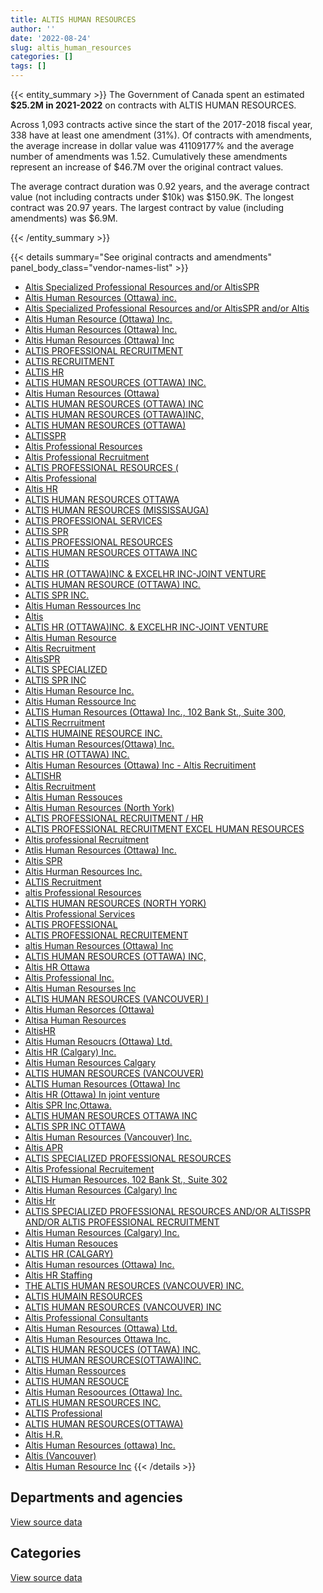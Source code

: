 ```yaml
---
title: ALTIS HUMAN RESOURCES
author: ''
date: '2022-08-24'
slug: altis_human_resources
categories: []
tags: []
---
```


<script src="/rmarkdown-libs/htmlwidgets/htmlwidgets.js"></script>
<link href="/rmarkdown-libs/datatables-css/datatables-crosstalk.css" rel="stylesheet" />
<script src="/rmarkdown-libs/datatables-binding/datatables.js"></script>
<script src="/rmarkdown-libs/jquery/jquery-3.6.0.min.js"></script>
<link href="/rmarkdown-libs/dt-core-bootstrap/css/dataTables.bootstrap.min.css" rel="stylesheet" />
<link href="/rmarkdown-libs/dt-core-bootstrap/css/dataTables.bootstrap.extra.css" rel="stylesheet" />
<script src="/rmarkdown-libs/dt-core-bootstrap/js/jquery.dataTables.min.js"></script>
<script src="/rmarkdown-libs/dt-core-bootstrap/js/dataTables.bootstrap.min.js"></script>
<link href="/rmarkdown-libs/crosstalk/css/crosstalk.min.css" rel="stylesheet" />
<script src="/rmarkdown-libs/crosstalk/js/crosstalk.min.js"></script>
<script src="/rmarkdown-libs/htmlwidgets/htmlwidgets.js"></script>
<link href="/rmarkdown-libs/datatables-css/datatables-crosstalk.css" rel="stylesheet" />
<script src="/rmarkdown-libs/datatables-binding/datatables.js"></script>
<script src="/rmarkdown-libs/jquery/jquery-3.6.0.min.js"></script>
<link href="/rmarkdown-libs/dt-core-bootstrap/css/dataTables.bootstrap.min.css" rel="stylesheet" />
<link href="/rmarkdown-libs/dt-core-bootstrap/css/dataTables.bootstrap.extra.css" rel="stylesheet" />
<script src="/rmarkdown-libs/dt-core-bootstrap/js/jquery.dataTables.min.js"></script>
<script src="/rmarkdown-libs/dt-core-bootstrap/js/dataTables.bootstrap.min.js"></script>
<link href="/rmarkdown-libs/crosstalk/css/crosstalk.min.css" rel="stylesheet" />
<script src="/rmarkdown-libs/crosstalk/js/crosstalk.min.js"></script>

{{< entity_summary >}}
The Government of Canada spent an estimated **\$25.2M in 2021-2022** on contracts with ALTIS HUMAN RESOURCES.

Across 1,093 contracts active since the start of the 2017-2018 fiscal year, 338 have at least one amendment (31%). Of contracts with amendments, the average increase in dollar value was 41109177% and the average number of amendments was 1.52. Cumulatively these amendments represent an increase of \$46.7M over the original contract values.

The average contract duration was 0.92 years, and the average contract value (not including contracts under \$10k) was \$150.9K. The longest contract was 20.97 years. The largest contract by value (including amendments) was \$6.9M.

{{< /entity_summary >}}

{{< details summary="See original contracts and amendments" panel_body_class="vendor-names-list" >}}
- [Altis Specialized Professional Resources and/or AltisSPR](https://search.open.canada.ca/en/ct/?sort=contract_value_f%20desc&page=1&search_text=%22Altis%20Specialized%20Professional%20Resources%20and%2for%20AltisSPR%22)
- [Altis Human Resources (Ottawa) inc.](https://search.open.canada.ca/en/ct/?sort=contract_value_f%20desc&page=1&search_text=%22Altis%20Human%20Resources%20%28Ottawa%29%20inc.%22)
- [Altis Specialized Professional Resources and/or AltisSPR and/or Altis](https://search.open.canada.ca/en/ct/?sort=contract_value_f%20desc&page=1&search_text=%22Altis%20Specialized%20Professional%20Resources%20and%2for%20AltisSPR%20and%2for%20Altis%22)
- [Altis Human Resource (Ottawa) Inc.](https://search.open.canada.ca/en/ct/?sort=contract_value_f%20desc&page=1&search_text=%22Altis%20Human%20Resource%20%28Ottawa%29%20Inc.%22)
- [Altis Human Resources (Ottawa) Inc.](https://search.open.canada.ca/en/ct/?sort=contract_value_f%20desc&page=1&search_text=%22Altis%20Human%20Resources%20%28Ottawa%29%20Inc.%22)
- [Altis Human Resources (Ottawa) Inc](https://search.open.canada.ca/en/ct/?sort=contract_value_f%20desc&page=1&search_text=%22Altis%20Human%20Resources%20%28Ottawa%29%20Inc%22)
- [ALTIS PROFESSIONAL RECRUITMENT](https://search.open.canada.ca/en/ct/?sort=contract_value_f%20desc&page=1&search_text=%22ALTIS%20PROFESSIONAL%20RECRUITMENT%22)
- [ALTIS RECRUITMENT](https://search.open.canada.ca/en/ct/?sort=contract_value_f%20desc&page=1&search_text=%22ALTIS%20RECRUITMENT%22)
- [ALTIS HR](https://search.open.canada.ca/en/ct/?sort=contract_value_f%20desc&page=1&search_text=%22ALTIS%20HR%22)
- [ALTIS HUMAN RESOURCES (OTTAWA) INC.](https://search.open.canada.ca/en/ct/?sort=contract_value_f%20desc&page=1&search_text=%22ALTIS%20HUMAN%20RESOURCES%20%28OTTAWA%29%20INC.%22)
- [Altis Human Resources (Ottawa)](https://search.open.canada.ca/en/ct/?sort=contract_value_f%20desc&page=1&search_text=%22Altis%20Human%20Resources%20%28Ottawa%29%22)
- [ALTIS HUMAN RESOURCES (OTTAWA) INC](https://search.open.canada.ca/en/ct/?sort=contract_value_f%20desc&page=1&search_text=%22ALTIS%20HUMAN%20RESOURCES%20%28OTTAWA%29%20INC%22)
- [ALTIS HUMAN RESOURCES (OTTAWA)INC,](https://search.open.canada.ca/en/ct/?sort=contract_value_f%20desc&page=1&search_text=%22ALTIS%20HUMAN%20RESOURCES%20%28OTTAWA%29INC%2c%22)
- [ALTIS HUMAN RESOURCES (OTTAWA)](https://search.open.canada.ca/en/ct/?sort=contract_value_f%20desc&page=1&search_text=%22ALTIS%20HUMAN%20RESOURCES%20%28OTTAWA%29%22)
- [ALTISSPR](https://search.open.canada.ca/en/ct/?sort=contract_value_f%20desc&page=1&search_text=%22ALTISSPR%22)
- [Altis Professional Resources](https://search.open.canada.ca/en/ct/?sort=contract_value_f%20desc&page=1&search_text=%22Altis%20Professional%20Resources%22)
- [Altis Professional Recruitment](https://search.open.canada.ca/en/ct/?sort=contract_value_f%20desc&page=1&search_text=%22Altis%20Professional%20Recruitment%22)
- [ALTIS PROFESSIONAL RESOURCES (](https://search.open.canada.ca/en/ct/?sort=contract_value_f%20desc&page=1&search_text=%22ALTIS%20PROFESSIONAL%20RESOURCES%20%28%22)
- [Altis Professional](https://search.open.canada.ca/en/ct/?sort=contract_value_f%20desc&page=1&search_text=%22Altis%20Professional%22)
- [Altis HR](https://search.open.canada.ca/en/ct/?sort=contract_value_f%20desc&page=1&search_text=%22Altis%20HR%22)
- [ALTIS HUMAN RESOURCES OTTAWA](https://search.open.canada.ca/en/ct/?sort=contract_value_f%20desc&page=1&search_text=%22ALTIS%20HUMAN%20RESOURCES%20OTTAWA%22)
- [ALTIS HUMAN RESOURCES (MISSISSAUGA)](https://search.open.canada.ca/en/ct/?sort=contract_value_f%20desc&page=1&search_text=%22ALTIS%20HUMAN%20RESOURCES%20%28MISSISSAUGA%29%22)
- [ALTIS PROFESSIONAL SERVICES](https://search.open.canada.ca/en/ct/?sort=contract_value_f%20desc&page=1&search_text=%22ALTIS%20PROFESSIONAL%20SERVICES%22)
- [ALTIS SPR](https://search.open.canada.ca/en/ct/?sort=contract_value_f%20desc&page=1&search_text=%22ALTIS%20SPR%22)
- [ALTIS PROFESSIONAL RESOURCES](https://search.open.canada.ca/en/ct/?sort=contract_value_f%20desc&page=1&search_text=%22ALTIS%20PROFESSIONAL%20RESOURCES%22)
- [ALTIS HUMAN RESOURCES OTTAWA INC](https://search.open.canada.ca/en/ct/?sort=contract_value_f%20desc&page=1&search_text=%22ALTIS%20HUMAN%20RESOURCES%20%20OTTAWA%20INC%22)
- [ALTIS](https://search.open.canada.ca/en/ct/?sort=contract_value_f%20desc&page=1&search_text=%22ALTIS%22)
- [ALTIS HR (OTTAWA)INC & EXCELHR INC-JOINT VENTURE](https://search.open.canada.ca/en/ct/?sort=contract_value_f%20desc&page=1&search_text=%22ALTIS%20HR%20%28OTTAWA%29INC%20%26%20EXCELHR%20INC-JOINT%20VENTURE%22)
- [ALTIS HUMAN RESOURCE (OTTAWA) INC.](https://search.open.canada.ca/en/ct/?sort=contract_value_f%20desc&page=1&search_text=%22ALTIS%20HUMAN%20RESOURCE%20%28OTTAWA%29%20INC.%22)
- [ALTIS SPR INC.](https://search.open.canada.ca/en/ct/?sort=contract_value_f%20desc&page=1&search_text=%22ALTIS%20SPR%20INC.%22)
- [Altis Human Ressources Inc](https://search.open.canada.ca/en/ct/?sort=contract_value_f%20desc&page=1&search_text=%22Altis%20Human%20Ressources%20Inc%22)
- [Altis](https://search.open.canada.ca/en/ct/?sort=contract_value_f%20desc&page=1&search_text=%22Altis%22)
- [ALTIS HR (OTTAWA)INC. & EXCELHR INC-JOINT VENTURE](https://search.open.canada.ca/en/ct/?sort=contract_value_f%20desc&page=1&search_text=%22ALTIS%20HR%20%28OTTAWA%29INC.%20%26%20EXCELHR%20INC-JOINT%20VENTURE%22)
- [Altis Human Resource](https://search.open.canada.ca/en/ct/?sort=contract_value_f%20desc&page=1&search_text=%22Altis%20Human%20Resource%22)
- [Altis Recruitment](https://search.open.canada.ca/en/ct/?sort=contract_value_f%20desc&page=1&search_text=%22Altis%20Recruitment%22)
- [AltisSPR](https://search.open.canada.ca/en/ct/?sort=contract_value_f%20desc&page=1&search_text=%22AltisSPR%22)
- [ALTIS SPECIALIZED](https://search.open.canada.ca/en/ct/?sort=contract_value_f%20desc&page=1&search_text=%22ALTIS%20SPECIALIZED%22)
- [ALTIS SPR INC](https://search.open.canada.ca/en/ct/?sort=contract_value_f%20desc&page=1&search_text=%22ALTIS%20SPR%20INC%22)
- [Altis Human Resource Inc.](https://search.open.canada.ca/en/ct/?sort=contract_value_f%20desc&page=1&search_text=%22Altis%20Human%20Resource%20Inc.%22)
- [Altis Human Ressource Inc](https://search.open.canada.ca/en/ct/?sort=contract_value_f%20desc&page=1&search_text=%22Altis%20Human%20Ressource%20Inc%22)
- [ALTIS Human Resources (Ottawa) Inc., 102 Bank St., Suite 300,](https://search.open.canada.ca/en/ct/?sort=contract_value_f%20desc&page=1&search_text=%22ALTIS%20Human%20Resources%20%28Ottawa%29%20Inc.%2c%20102%20Bank%20St.%2c%20Suite%20300%2c%22)
- [ALTIS Recrruitment](https://search.open.canada.ca/en/ct/?sort=contract_value_f%20desc&page=1&search_text=%22ALTIS%20Recrruitment%22)
- [ALTIS HUMAINE RESOURCE INC.](https://search.open.canada.ca/en/ct/?sort=contract_value_f%20desc&page=1&search_text=%22ALTIS%20HUMAINE%20RESOURCE%20INC.%22)
- [Altis Human Resources(Ottawa) Inc.](https://search.open.canada.ca/en/ct/?sort=contract_value_f%20desc&page=1&search_text=%22Altis%20Human%20Resources%28Ottawa%29%20Inc.%22)
- [ALTIS HR (OTTAWA) INC.](https://search.open.canada.ca/en/ct/?sort=contract_value_f%20desc&page=1&search_text=%22ALTIS%20HR%20%28OTTAWA%29%20INC.%22)
- [Altis Human Resources (Ottawa) Inc - Altis Recruitiment](https://search.open.canada.ca/en/ct/?sort=contract_value_f%20desc&page=1&search_text=%22Altis%20Human%20Resources%20%28Ottawa%29%20Inc%20-%20Altis%20Recruitiment%22)
- [ALTISHR](https://search.open.canada.ca/en/ct/?sort=contract_value_f%20desc&page=1&search_text=%22ALTISHR%22)
- [Altis Recruitment](https://search.open.canada.ca/en/ct/?sort=contract_value_f%20desc&page=1&search_text=%22Altis%c2%a0Recruitment%22)
- [Altis Human Ressouces](https://search.open.canada.ca/en/ct/?sort=contract_value_f%20desc&page=1&search_text=%22Altis%20Human%20Ressouces%22)
- [Altis Human Resources (North York)](https://search.open.canada.ca/en/ct/?sort=contract_value_f%20desc&page=1&search_text=%22Altis%20Human%20Resources%20%28North%20York%29%22)
- [ALTIS PROFESSIONAL RECRUITMENT / HR](https://search.open.canada.ca/en/ct/?sort=contract_value_f%20desc&page=1&search_text=%22ALTIS%20PROFESSIONAL%20RECRUITMENT%20%2f%20HR%22)
- [ALTIS PROFESSIONAL RECRUITMENT EXCEL HUMAN RESOURCES](https://search.open.canada.ca/en/ct/?sort=contract_value_f%20desc&page=1&search_text=%22ALTIS%20PROFESSIONAL%20RECRUITMENT%20EXCEL%20HUMAN%20RESOURCES%22)
- [Altis professional Recruitment](https://search.open.canada.ca/en/ct/?sort=contract_value_f%20desc&page=1&search_text=%22Altis%20professional%20Recruitment%22)
- [Atlis Human Resources (Ottawa) Inc.](https://search.open.canada.ca/en/ct/?sort=contract_value_f%20desc&page=1&search_text=%22Atlis%20Human%20Resources%20%28Ottawa%29%20Inc.%22)
- [Altis SPR](https://search.open.canada.ca/en/ct/?sort=contract_value_f%20desc&page=1&search_text=%22Altis%20SPR%22)
- [Altis Hurman Resources Inc.](https://search.open.canada.ca/en/ct/?sort=contract_value_f%20desc&page=1&search_text=%22Altis%20Hurman%20Resources%20Inc.%22)
- [ALTIS Recruitment](https://search.open.canada.ca/en/ct/?sort=contract_value_f%20desc&page=1&search_text=%22ALTIS%20Recruitment%22)
- [altis Professional Resources](https://search.open.canada.ca/en/ct/?sort=contract_value_f%20desc&page=1&search_text=%22altis%20Professional%20Resources%22)
- [ALTIS HUMAN RESOURCES (NORTH YORK)](https://search.open.canada.ca/en/ct/?sort=contract_value_f%20desc&page=1&search_text=%22ALTIS%20HUMAN%20RESOURCES%20%28NORTH%20YORK%29%22)
- [Altis Professional Services](https://search.open.canada.ca/en/ct/?sort=contract_value_f%20desc&page=1&search_text=%22Altis%20Professional%20Services%22)
- [ALTIS PROFESSIONAL](https://search.open.canada.ca/en/ct/?sort=contract_value_f%20desc&page=1&search_text=%22ALTIS%20PROFESSIONAL%22)
- [ALTIS PROFESSIONAL RECRUITEMENT](https://search.open.canada.ca/en/ct/?sort=contract_value_f%20desc&page=1&search_text=%22ALTIS%20PROFESSIONAL%20RECRUITEMENT%22)
- [altis Human Resources (Ottawa) Inc](https://search.open.canada.ca/en/ct/?sort=contract_value_f%20desc&page=1&search_text=%22altis%20Human%20Resources%20%28Ottawa%29%20Inc%22)
- [ALTIS HUMAN RESOURCES (OTTAWA) INC,](https://search.open.canada.ca/en/ct/?sort=contract_value_f%20desc&page=1&search_text=%22ALTIS%20HUMAN%20RESOURCES%20%28OTTAWA%29%20INC%2c%22)
- [Altis HR Ottawa](https://search.open.canada.ca/en/ct/?sort=contract_value_f%20desc&page=1&search_text=%22Altis%20HR%20Ottawa%22)
- [Altis Professional Inc.](https://search.open.canada.ca/en/ct/?sort=contract_value_f%20desc&page=1&search_text=%22Altis%20Professional%20Inc.%22)
- [Altis Human Resourses Inc](https://search.open.canada.ca/en/ct/?sort=contract_value_f%20desc&page=1&search_text=%22Altis%20Human%20Resourses%20Inc%22)
- [ALTIS HUMAN RESOURCES (VANCOUVER) I](https://search.open.canada.ca/en/ct/?sort=contract_value_f%20desc&page=1&search_text=%22ALTIS%20HUMAN%20RESOURCES%20%28VANCOUVER%29%20I%22)
- [Altis Human Resorces (Ottawa)](https://search.open.canada.ca/en/ct/?sort=contract_value_f%20desc&page=1&search_text=%22Altis%20Human%20Resorces%20%28Ottawa%29%22)
- [Altisa Human Resources](https://search.open.canada.ca/en/ct/?sort=contract_value_f%20desc&page=1&search_text=%22Altisa%20Human%20Resources%22)
- [AltisHR](https://search.open.canada.ca/en/ct/?sort=contract_value_f%20desc&page=1&search_text=%22AltisHR%22)
- [Altis Human Resoucrs (Ottawa) Ltd.](https://search.open.canada.ca/en/ct/?sort=contract_value_f%20desc&page=1&search_text=%22Altis%20Human%20Resoucrs%20%28Ottawa%29%20Ltd.%22)
- [Altis HR (Calgary) Inc.](https://search.open.canada.ca/en/ct/?sort=contract_value_f%20desc&page=1&search_text=%22Altis%20HR%20%28Calgary%29%20Inc.%22)
- [Altis Human Resources Calgary](https://search.open.canada.ca/en/ct/?sort=contract_value_f%20desc&page=1&search_text=%22Altis%20Human%20Resources%20Calgary%22)
- [ALTIS HUMAN RESOURCES (VANCOUVER)](https://search.open.canada.ca/en/ct/?sort=contract_value_f%20desc&page=1&search_text=%22ALTIS%20HUMAN%20RESOURCES%20%28VANCOUVER%29%22)
- [ALTIS Human Resources (Ottawa) Inc](https://search.open.canada.ca/en/ct/?sort=contract_value_f%20desc&page=1&search_text=%22ALTIS%20Human%20Resources%20%28Ottawa%29%20Inc%22)
- [Altis HR (Ottawa) In joint venture](https://search.open.canada.ca/en/ct/?sort=contract_value_f%20desc&page=1&search_text=%22Altis%20HR%20%28Ottawa%29%20In%20joint%20venture%22)
- [Altis SPR Inc,Ottawa.](https://search.open.canada.ca/en/ct/?sort=contract_value_f%20desc&page=1&search_text=%22Altis%20SPR%20Inc%2cOttawa.%22)
- [ALTIS HUMAN RESOURCES OTTAWA INC](https://search.open.canada.ca/en/ct/?sort=contract_value_f%20desc&page=1&search_text=%22ALTIS%20HUMAN%20RESOURCES%20OTTAWA%20INC%22)
- [ALTIS SPR INC OTTAWA](https://search.open.canada.ca/en/ct/?sort=contract_value_f%20desc&page=1&search_text=%22ALTIS%20SPR%20INC%20OTTAWA%22)
- [Altis Human Resources (Vancouver) Inc.](https://search.open.canada.ca/en/ct/?sort=contract_value_f%20desc&page=1&search_text=%22Altis%20Human%20Resources%20%28Vancouver%29%20Inc.%22)
- [Altis APR](https://search.open.canada.ca/en/ct/?sort=contract_value_f%20desc&page=1&search_text=%22Altis%20APR%22)
- [ALTIS SPECIALIZED PROFESSIONAL RESOURCES](https://search.open.canada.ca/en/ct/?sort=contract_value_f%20desc&page=1&search_text=%22ALTIS%20SPECIALIZED%20PROFESSIONAL%20RESOURCES%22)
- [Altis Professional Recruitement](https://search.open.canada.ca/en/ct/?sort=contract_value_f%20desc&page=1&search_text=%22Altis%20Professional%20Recruitement%22)
- [ALTIS Human Resources, 102 Bank St., Suite 302](https://search.open.canada.ca/en/ct/?sort=contract_value_f%20desc&page=1&search_text=%22ALTIS%20Human%20Resources%2c%20102%20Bank%20St.%2c%20Suite%20302%22)
- [Altis Human Resources (Calgary) Inc](https://search.open.canada.ca/en/ct/?sort=contract_value_f%20desc&page=1&search_text=%22Altis%20Human%20Resources%20%28Calgary%29%20Inc%22)
- [Altis Hr](https://search.open.canada.ca/en/ct/?sort=contract_value_f%20desc&page=1&search_text=%22Altis%20Hr%22)
- [ALTIS SPECIALIZED PROFESSIONAL RESOURCES AND/OR ALTISSPR AND/OR ALTIS PROFESSIONAL RECRUITMENT](https://search.open.canada.ca/en/ct/?sort=contract_value_f%20desc&page=1&search_text=%22ALTIS%20SPECIALIZED%20PROFESSIONAL%20RESOURCES%20AND%2fOR%20ALTISSPR%20AND%2fOR%20ALTIS%20PROFESSIONAL%20RECRUITMENT%22)
- [Altis Human Resources (Calgary) Inc.](https://search.open.canada.ca/en/ct/?sort=contract_value_f%20desc&page=1&search_text=%22Altis%20Human%20Resources%20%28Calgary%29%20Inc.%22)
- [Altis Human Resouces](https://search.open.canada.ca/en/ct/?sort=contract_value_f%20desc&page=1&search_text=%22Altis%20Human%20Resouces%22)
- [ALTIS HR (CALGARY)](https://search.open.canada.ca/en/ct/?sort=contract_value_f%20desc&page=1&search_text=%22ALTIS%20HR%20%28CALGARY%29%22)
- [Altis Human resources (Ottawa) Inc.](https://search.open.canada.ca/en/ct/?sort=contract_value_f%20desc&page=1&search_text=%22Altis%20Human%20resources%20%28Ottawa%29%20Inc.%22)
- [Altis HR Staffing](https://search.open.canada.ca/en/ct/?sort=contract_value_f%20desc&page=1&search_text=%22Altis%20HR%20Staffing%22)
- [THE ALTIS HUMAN RESOURCES (VANCOUVER) INC.](https://search.open.canada.ca/en/ct/?sort=contract_value_f%20desc&page=1&search_text=%22THE%20ALTIS%20HUMAN%20RESOURCES%20%28VANCOUVER%29%20INC.%22)
- [ALTIS HUMAIN RESOURCES](https://search.open.canada.ca/en/ct/?sort=contract_value_f%20desc&page=1&search_text=%22ALTIS%20HUMAIN%20RESOURCES%22)
- [ALTIS HUMAN RESOURCES (VANCOUVER) INC](https://search.open.canada.ca/en/ct/?sort=contract_value_f%20desc&page=1&search_text=%22ALTIS%20HUMAN%20RESOURCES%20%28VANCOUVER%29%20INC%22)
- [Altis Professional Consultants](https://search.open.canada.ca/en/ct/?sort=contract_value_f%20desc&page=1&search_text=%22Altis%20Professional%20Consultants%22)
- [Altis Human Resources (Ottawa) Ltd.](https://search.open.canada.ca/en/ct/?sort=contract_value_f%20desc&page=1&search_text=%22Altis%20Human%20Resources%20%28Ottawa%29%20Ltd.%22)
- [Altis Human Resources Ottawa Inc.](https://search.open.canada.ca/en/ct/?sort=contract_value_f%20desc&page=1&search_text=%22Altis%20Human%20Resources%20Ottawa%20Inc.%22)
- [ALTIS HUMAN RESOUCES (OTTAWA) INC.](https://search.open.canada.ca/en/ct/?sort=contract_value_f%20desc&page=1&search_text=%22ALTIS%20HUMAN%20RESOUCES%20%28OTTAWA%29%20INC.%22)
- [ALTIS HUMAN RESOURCES(OTTAWA)INC.](https://search.open.canada.ca/en/ct/?sort=contract_value_f%20desc&page=1&search_text=%22ALTIS%20HUMAN%20RESOURCES%28OTTAWA%29INC.%22)
- [Altis Human Ressources](https://search.open.canada.ca/en/ct/?sort=contract_value_f%20desc&page=1&search_text=%22Altis%20Human%20Ressources%22)
- [ALTIS HUMAN RESOUCE](https://search.open.canada.ca/en/ct/?sort=contract_value_f%20desc&page=1&search_text=%22ALTIS%20HUMAN%20RESOUCE%22)
- [Altis Human Resoources (Ottawa) Inc.](https://search.open.canada.ca/en/ct/?sort=contract_value_f%20desc&page=1&search_text=%22Altis%20Human%20Resoources%20%28Ottawa%29%20Inc.%22)
- [ATLIS HUMAN RESOURCES INC.](https://search.open.canada.ca/en/ct/?sort=contract_value_f%20desc&page=1&search_text=%22ATLIS%20HUMAN%20RESOURCES%20INC.%22)
- [ALTIS Professional](https://search.open.canada.ca/en/ct/?sort=contract_value_f%20desc&page=1&search_text=%22ALTIS%20Professional%22)
- [ALTIS HUMAN RESOURCES(OTTAWA)](https://search.open.canada.ca/en/ct/?sort=contract_value_f%20desc&page=1&search_text=%22ALTIS%20HUMAN%20RESOURCES%28OTTAWA%29%22)
- [Altis H.R.](https://search.open.canada.ca/en/ct/?sort=contract_value_f%20desc&page=1&search_text=%22Altis%20H.R.%22)
- [Altis Human Resources (ottawa) Inc.](https://search.open.canada.ca/en/ct/?sort=contract_value_f%20desc&page=1&search_text=%22Altis%20Human%20Resources%20%28ottawa%29%20Inc.%22)
- [Altis (Vancouver)](https://search.open.canada.ca/en/ct/?sort=contract_value_f%20desc&page=1&search_text=%22Altis%20%28Vancouver%29%22)
- [Altis Human Resource Inc](https://search.open.canada.ca/en/ct/?sort=contract_value_f%20desc&page=1&search_text=%22Altis%20Human%20Resource%20Inc%22)
{{< /details >}}

## Departments and agencies

<div id="htmlwidget-1" style="width:100%;height:auto;" class="datatables html-widget"></div>
<script type="application/json" data-for="htmlwidget-1">{"x":{"style":"bootstrap","filter":"none","vertical":false,"data":[["<a href=\"/departments/aafc-aac/\">Agriculture and Agri-Food Canada<\/a>","<a href=\"/departments/aandc-aadnc/\">Crown-Indigenous Relations and Northern Affairs Canada<\/a>","<a href=\"/departments/atssc-scdata/\">Administrative Tribunals Support Service of Canada<\/a>","<a href=\"/departments/cas-satj/\">Courts Administration Service<\/a>","<a href=\"/departments/cbsa-asfc/\">Canada Border Services Agency<\/a>","<a href=\"/departments/ced-dec/\">Canada Economic Development for Quebec Regions<\/a>","<a href=\"/departments/cer-rec/\">Canada Energy Regulator<\/a>","<a href=\"/departments/cfia-acia/\">Canadian Food Inspection Agency<\/a>","<a href=\"/departments/chrc-ccdp/\">Canadian Human Rights Commission<\/a>","<a href=\"/departments/cic/\">Immigration, Refugees and Citizenship Canada<\/a>","<a href=\"/departments/cnsc-ccsn/\">Canadian Nuclear Safety Commission<\/a>","<a href=\"/departments/cra-arc/\">Canada Revenue Agency<\/a>","<a href=\"/departments/csa-asc/\">Canadian Space Agency<\/a>","<a href=\"/departments/csc-scc/\">Correctional Service of Canada<\/a>","<a href=\"/departments/csps-efpc/\">Canada School of Public Service<\/a>","<a href=\"/departments/cta-otc/\">Canadian Transportation Agency<\/a>","<a href=\"/departments/dfatd-maecd/\">Global Affairs Canada<\/a>","<a href=\"/departments/dfo-mpo/\">Fisheries and Oceans Canada<\/a>","<a href=\"/departments/dnd-mdn/\">National Defence<\/a>","<a href=\"/departments/ec/\">Environment and Climate Change Canada<\/a>","<a href=\"/departments/esdc-edsc/\">Employment and Social Development Canada<\/a>","<a href=\"/departments/fin/\">Department of Finance Canada<\/a>","<a href=\"/departments/hc-sc/\">Health Canada<\/a>","<a href=\"/departments/iaac-aeic/\">Impact Assessment Agency of Canada<\/a>","<a href=\"/departments/ic/\">Innovation, Science and Economic Development Canada<\/a>","<a href=\"/departments/infc/\">Infrastructure Canada<\/a>","<a href=\"/departments/irb-cisr/\">Immigration and Refugee Board of Canada<\/a>","<a href=\"/departments/isc-sac/\">Indigenous Services Canada<\/a>","<a href=\"/departments/jus/\">Department of Justice Canada<\/a>","<a href=\"/departments/mpcc-cppm/\">Military Police Complaints Commission of Canada<\/a>","<a href=\"/departments/nrc-cnrc/\">National Research Council Canada<\/a>","<a href=\"/departments/nrcan-rncan/\">Natural Resources Canada<\/a>","<a href=\"/departments/nsira-ossnr/\">National Security and Intelligence Review Agency<\/a>","<a href=\"/departments/oag-bvg/\">Office of the Auditor General of Canada<\/a>","<a href=\"/departments/ocl-cal/\">Office of the Commissioner of Lobbying of Canada<\/a>","<a href=\"/departments/ocol-clo/\">Office of the Commissioner of Official Languages<\/a>","<a href=\"/departments/oic-ci/\">Office of the Information Commissioner of Canada<\/a>","<a href=\"/departments/opc-cpvp/\">Office of the Privacy Commissioner of Canada<\/a>","<a href=\"/departments/osfi-bsif/\">Office of the Superintendent of Financial Institutions Canada<\/a>","<a href=\"/departments/osgg-bsgg/\">Office of the Secretary to the Governor General<\/a>","<a href=\"/departments/pbc-clcc/\">Parole Board of Canada<\/a>","<a href=\"/departments/pc/\">Parks Canada<\/a>","<a href=\"/departments/pch/\">Canadian Heritage<\/a>","<a href=\"/departments/pco-bcp/\">Privy Council Office<\/a>","<a href=\"/departments/phac-aspc/\">Public Health Agency of Canada<\/a>","<a href=\"/departments/ppsc-sppc/\">Public Prosecution Service of Canada<\/a>","<a href=\"/departments/ps-sp/\">Public Safety Canada<\/a>","<a href=\"/departments/pwgsc-tpsgc/\">Public Services and Procurement Canada<\/a>","<a href=\"/departments/rcmp-grc/\">Royal Canadian Mounted Police<\/a>","<a href=\"/departments/ssc-spc/\">Shared Services Canada<\/a>","<a href=\"/departments/swc-cfc/\">Status of Women Canada<\/a>","<a href=\"/departments/tbs-sct/\">Treasury Board of Canada Secretariat<\/a>","<a href=\"/departments/tc/\">Transport Canada<\/a>","<a href=\"/departments/tsb-bst/\">Transportation Safety Board of Canada<\/a>","<a href=\"/departments/vac-acc/\">Veterans Affairs Canada<\/a>","<a href=\"/departments/wage/\">Department for Women and Gender Equality<\/a>"],[204712.92,588308.57,0,11802.18,1567356.63,22987,326043.72,24542.24,192339.25,35200.11,107387.8,13027.64,null,77467.15,19827.09,null,1619691.02,1348007.25,10526944.17,9669.47,393609.11,null,353015.25,null,547837.13,264690.43,null,594723.61,1034254.59,14338.7,39891.21,290355.24,null,0,39901.07,null,926348.15,270045.72,205282.48,null,null,484095.81,100926.14,120451.67,null,368365.32,44421.29,183067.4,716157.42,346398.36,111743.31,702033.6,729424.95,51005.96,null,10816.61],[287679.25,609763.84,50032.64,116068.26,1781975.63,null,141383.14,130524.57,122489.54,17660.16,133573.99,171180.45,null,null,null,null,862952.24,1824710.42,11243654.4,85581.91,347150.18,20289.15,51043.94,null,224087.23,371841.41,null,853942.6,1501317.24,38306.3,306751.37,597596.79,null,54226.44,null,162522.02,1677657.5,113276.16,410521.78,83560.54,null,265002.75,50772.97,29082.31,null,83057.33,22374.14,846750.17,1191425.52,437523.42,null,2027676.87,1026001.08,113180.33,null,447544.89],[311509.56,510170.36,58158.95,null,1003764.04,null,82361.38,60815.31,152619.53,null,110111.71,35395.3,172462.5,null,null,130200,485203.44,2074367.68,6273972.35,243750.86,465472.22,null,36240.81,null,383883.24,117896.78,60201.5,481431.47,1427491.82,null,322852.04,1031018.42,96038.7,13994.57,null,13148.19,158616.08,62723.88,323525.29,423605.5,23052,79469.24,18602.54,79816.05,61339.53,25894,478998.18,893612.07,1188170.26,690423.44,null,925003.03,1596524.24,76851.55,null,449047.12],[347876.31,264548.44,58158.95,null,938054.54,null,23941.76,371935.69,243276.28,22445.26,null,198384.91,99411.75,null,39717.41,178176.04,545489.87,2133311.91,4692202.65,1024474.95,355761.56,null,603926.32,47134.21,1030525.75,14873.62,159125.55,310309.95,1623162.52,null,696372.13,1112581.66,96038.7,25668.43,null,189670.13,762415.06,50111.25,323525.29,82080.39,64770.55,61438.62,72551.81,48381.75,197427.32,11053.14,712283.88,964478.42,458479.72,577812.45,null,679762.72,2450356.01,28284.09,28035.71,206665.7]],"container":"<table class=\"table table-striped table-hover row-border order-column display\">\n  <thead>\n    <tr>\n      <th>Department<\/th>\n      <th>2018-2019<\/th>\n      <th>2019-2020<\/th>\n      <th>2020-2021<\/th>\n      <th>2021-2022<\/th>\n    <\/tr>\n  <\/thead>\n<\/table>","options":{"order":[[4,"desc"]],"pageLength":10,"autoWidth":true,"columnDefs":[{"targets":1,"render":"function(data, type, row, meta) {\n    return type !== 'display' ? data : DTWidget.formatCurrency(data, \"$\", 2, 3, \",\", \".\", true, null);\n  }"},{"targets":2,"render":"function(data, type, row, meta) {\n    return type !== 'display' ? data : DTWidget.formatCurrency(data, \"$\", 2, 3, \",\", \".\", true, null);\n  }"},{"targets":3,"render":"function(data, type, row, meta) {\n    return type !== 'display' ? data : DTWidget.formatCurrency(data, \"$\", 2, 3, \",\", \".\", true, null);\n  }"},{"targets":4,"render":"function(data, type, row, meta) {\n    return type !== 'display' ? data : DTWidget.formatCurrency(data, \"$\", 2, 3, \",\", \".\", true, null);\n  }"},{"width":"16%","targets":[1,2,3,4]},{"className":"dt-right","targets":[1,2,3,4]}],"orderClasses":false}},"evals":["options.columnDefs.0.render","options.columnDefs.1.render","options.columnDefs.2.render","options.columnDefs.3.render"],"jsHooks":[]}</script>
<p class="text-right">
<a href="https://github.com/GoC-Spending/contracts-data/tree/main/data/out/vendors/altis_human_resources/summary_by_fiscal_year_by_department.csv" class="source-data-link btn btn-link">View source data</a>
</p>

## Categories

<div id="htmlwidget-2" style="width:100%;height:auto;" class="datatables html-widget"></div>
<script type="application/json" data-for="htmlwidget-2">{"x":{"style":"bootstrap","filter":"none","vertical":false,"data":[["<a href=\"/categories/0_other/\">(Other)<\/a>","<a href=\"/categories/1_facilities_and_construction/\">Facilities and construction<\/a>","<a href=\"/categories/10_office_management/\">Office management<\/a>","<a href=\"/categories/11_defence/\">Defence<\/a>","<a href=\"/categories/2_professional_services/\">Professional services<\/a>","<a href=\"/categories/3_information_technology/\">Information technology<\/a>","<a href=\"/categories/4_medical/\">Medical<\/a>","<a href=\"/categories/5_transportation_and_logistics/\">Transportation and logistics<\/a>","<a href=\"/categories/6_industrial_products_and_services/\">Industrial products and services<\/a>","<a href=\"/categories/8_security_and_protection/\">Security and protection<\/a>","<a href=\"/categories/9_human_capital/\">Human capital<\/a>"],[23432.72,1641911.33,99856.8,86390.72,21705426.04,1759090.98,131893.28,null,null,null,190512.85],[null,2329641.94,249087.26,86627.4,25426561.66,2402889.3,132254.64,null,null,103123.8,203526.88],[null,2764423.13,193179.15,null,18541746.58,1856461.99,77329.21,19349.7,null,null,257316.97],[null,2577530.77,null,null,20274633.16,1466936.44,163059,39324,112158.18,null,592829.58]],"container":"<table class=\"table table-striped table-hover row-border order-column display\">\n  <thead>\n    <tr>\n      <th>Category<\/th>\n      <th>2018-2019<\/th>\n      <th>2019-2020<\/th>\n      <th>2020-2021<\/th>\n      <th>2021-2022<\/th>\n    <\/tr>\n  <\/thead>\n<\/table>","options":{"order":[[4,"desc"]],"dom":"t","pageLength":30,"autoWidth":true,"columnDefs":[{"targets":1,"render":"function(data, type, row, meta) {\n    return type !== 'display' ? data : DTWidget.formatCurrency(data, \"$\", 2, 3, \",\", \".\", true, null);\n  }"},{"targets":2,"render":"function(data, type, row, meta) {\n    return type !== 'display' ? data : DTWidget.formatCurrency(data, \"$\", 2, 3, \",\", \".\", true, null);\n  }"},{"targets":3,"render":"function(data, type, row, meta) {\n    return type !== 'display' ? data : DTWidget.formatCurrency(data, \"$\", 2, 3, \",\", \".\", true, null);\n  }"},{"targets":4,"render":"function(data, type, row, meta) {\n    return type !== 'display' ? data : DTWidget.formatCurrency(data, \"$\", 2, 3, \",\", \".\", true, null);\n  }"},{"width":"16%","targets":[1,2,3,4]},{"className":"dt-right","targets":[1,2,3,4]}],"orderClasses":false,"lengthMenu":[10,25,30,50,100]}},"evals":["options.columnDefs.0.render","options.columnDefs.1.render","options.columnDefs.2.render","options.columnDefs.3.render"],"jsHooks":[]}</script>
<p class="text-right">
<a href="https://github.com/GoC-Spending/contracts-data/tree/main/data/out/vendors/altis_human_resources/summary_by_fiscal_year_by_category.csv" class="source-data-link btn btn-link">View source data</a>
</p>
